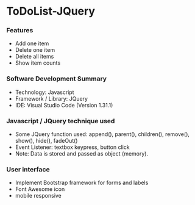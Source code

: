 # ToDoList-JQuery

### Features
- Add one item
- Delete one item
- Delete all items
- Show item counts

### Software Development Summary
- Technology: Javascript
- Framework / Library: JQuery
- IDE: Visual Studio Code (Version 1.31.1)

### Javascript / JQuery technique used
- Some JQuery function used: append(), parent(), children(), remove(), show(), hide(), fadeOut()
- Event Listener: textbox keypress, button click
- Note: Data is stored and passed as object (memory).

### User interface
- Implement Bootstrap framework for forms and labels
- Font Awesome icon
- mobile responsive
